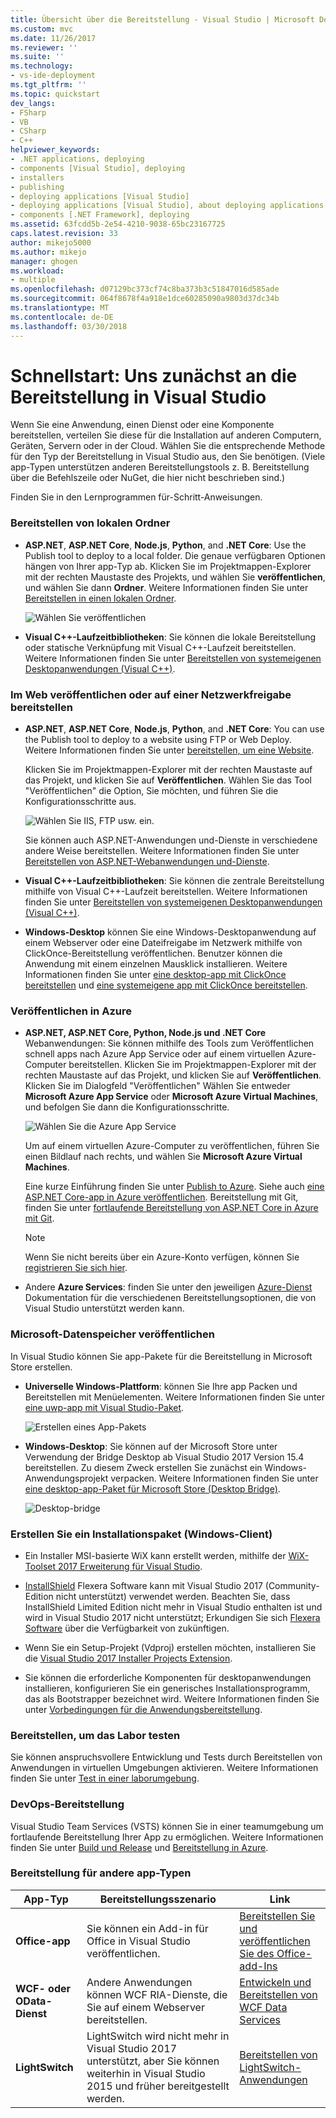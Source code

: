 ```yaml
---
title: Übersicht über die Bereitstellung - Visual Studio | Microsoft Docs
ms.custom: mvc
ms.date: 11/26/2017
ms.reviewer: ''
ms.suite: ''
ms.technology:
- vs-ide-deployment
ms.tgt_pltfrm: ''
ms.topic: quickstart
dev_langs:
- FSharp
- VB
- CSharp
- C++
helpviewer_keywords:
- .NET applications, deploying
- components [Visual Studio], deploying
- installers
- publishing
- deploying applications [Visual Studio]
- deploying applications [Visual Studio], about deploying applications
- components [.NET Framework], deploying
ms.assetid: 63fcdd5b-2e54-4210-9038-65bc23167725
caps.latest.revision: 33
author: mikejo5000
ms.author: mikejo
manager: ghogen
ms.workload:
- multiple
ms.openlocfilehash: d07129bc373cf74c8ba373b3c51847016d585ade
ms.sourcegitcommit: 064f8678f4a918e1dce60285090a9803d37dc34b
ms.translationtype: MT
ms.contentlocale: de-DE
ms.lasthandoff: 03/30/2018
---
```

# <a name="quickstart-first-look-at-deployment-in-visual-studio"></a>Schnellstart: Uns zunächst an die Bereitstellung in Visual Studio

Wenn Sie eine Anwendung, einen Dienst oder eine Komponente bereitstellen, verteilen Sie diese für die Installation auf anderen Computern, Geräten, Servern oder in der Cloud. Wählen Sie die entsprechende Methode für den Typ der Bereitstellung in Visual Studio aus, den Sie benötigen. (Viele app-Typen unterstützen anderen Bereitstellungstools z. B. Bereitstellung über die Befehlszeile oder NuGet, die hier nicht beschrieben sind.)

Finden Sie in den Lernprogrammen für-Schritt-Anweisungen.

### <a name="deploy-to-local-folder"></a>Bereitstellen von lokalen Ordner

- **ASP.NET**, **ASP.NET Core**, **Node.js**, **Python**, and **.NET Core**: Use the Publish tool to deploy to a local folder. Die genaue verfügbaren Optionen hängen von Ihrer app-Typ ab. Klicken Sie im Projektmappen-Explorer mit der rechten Maustaste des Projekts, und wählen Sie **veröffentlichen**, und wählen Sie dann **Ordner**. Weitere Informationen finden Sie unter [Bereitstellen in einen lokalen Ordner](quickstart-deploy-to-local-folder.md).

    ![Wählen Sie veröffentlichen](../deployment/media/quickstart-publish.png)

- **Visual C++-Laufzeitbibliotheken**: Sie können die lokale Bereitstellung oder statische Verknüpfung mit Visual C++-Laufzeit bereitstellen. Weitere Informationen finden Sie unter [Bereitstellen von systemeigenen Desktopanwendungen (Visual C++)](/cpp/ide/deploying-native-desktop-applications-visual-cpp). 

### <a name="publish-to-web-or-deploy-to-network-share"></a>Im Web veröffentlichen oder auf einer Netzwerkfreigabe bereitstellen

- **ASP.NET**, **ASP.NET Core**, **Node.js**, **Python**, and **.NET Core**: You can use the Publish tool to deploy to a website using FTP or Web Deploy. Weitere Informationen finden Sie unter [bereitstellen, um eine Website](quickstart-deploy-to-a-web-site.md).

    Klicken Sie im Projektmappen-Explorer mit der rechten Maustaste auf das Projekt, und klicken Sie auf **Veröffentlichen**. Wählen Sie das Tool "Veröffentlichen" die Option, Sie möchten, und führen Sie die Konfigurationsschritte aus.

    ![Wählen Sie IIS, FTP usw. ein.](../deployment/media/quickstart-publish-iis-ftp.png)

    Sie können auch ASP.NET-Anwendungen und-Dienste in verschiedene andere Weise bereitstellen. Weitere Informationen finden Sie unter [Bereitstellen von ASP.NET-Webanwendungen und-Dienste](http://www.asp.net/aspnet/overview/deployment).

- **Visual C++-Laufzeitbibliotheken**: Sie können die zentrale Bereitstellung mithilfe von Visual C++-Laufzeit bereitstellen. Weitere Informationen finden Sie unter [Bereitstellen von systemeigenen Desktopanwendungen (Visual C++)](/cpp/ide/deploying-native-desktop-applications-visual-cpp). 

- **Windows-Desktop** können Sie eine Windows-Desktopanwendung auf einem Webserver oder eine Dateifreigabe im Netzwerk mithilfe von ClickOnce-Bereitstellung veröffentlichen. Benutzer können die Anwendung mit einem einzelnen Mausklick installieren. Weitere Informationen finden Sie unter [eine desktop-app mit ClickOnce bereitstellen](how-to-publish-a-clickonce-application-using-the-publish-wizard.md) und [eine systemeigene app mit ClickOnce bereitstellen](/cpp/ide/clickonce-deployment-for-visual-cpp-applications).

### <a name="publish-to-azure"></a>Veröffentlichen in Azure

- **ASP.NET, ASP.NET Core, Python, Node.js und .NET Core** Webanwendungen: Sie können mithilfe des Tools zum Veröffentlichen schnell apps nach Azure App Service oder auf einem virtuellen Azure-Computer bereitstellen. Klicken Sie im Projektmappen-Explorer mit der rechten Maustaste auf das Projekt, und klicken Sie auf **Veröffentlichen**. Klicken Sie im Dialogfeld "Veröffentlichen" Wählen Sie entweder **Microsoft Azure App Service** oder **Microsoft Azure Virtual Machines**, und befolgen Sie dann die Konfigurationsschritte.

    ![Wählen Sie die Azure App Service](../deployment/media/quickstart-publish-azure.png "-Azure App Service auswählen")

    Um auf einem virtuellen Azure-Computer zu veröffentlichen, führen Sie einen Bildlauf nach rechts, und wählen Sie **Microsoft Azure Virtual Machines**.

    Eine kurze Einführung finden Sie unter [Publish to Azure](quickstart-deploy-to-azure.md). Siehe auch [eine ASP.NET Core-app in Azure veröffentlichen](/aspnet/core/tutorials/publish-to-azure-webapp-using-vs). Bereitstellung mit Git, finden Sie unter [fortlaufende Bereitstellung von ASP.NET Core in Azure mit Git](/aspnet/core/publishing/azure-continuous-deployment).

    > [!NOTE]
    > Wenn Sie nicht bereits über ein Azure-Konto verfügen, können Sie [registrieren Sie sich hier](https://azure.microsoft.com/free/?ref=microsoft.com&utm_source=microsoft.com&utm_medium=doc&utm_campaign=visualstudio).

- Andere **Azure Services**: finden Sie unter den jeweiligen [Azure-Dienst](/azure/#pivot=products) Dokumentation für die verschiedenen Bereitstellungsoptionen, die von Visual Studio unterstützt werden kann.

### <a name="publish-to-microsoft-store"></a>Microsoft-Datenspeicher veröffentlichen

In Visual Studio können Sie app-Pakete für die Bereitstellung in Microsoft Store erstellen.

- **Universelle Windows-Plattform**: können Sie Ihre app Packen und Bereitstellen mit Menüelementen. Weitere Informationen finden Sie unter [eine uwp-app mit Visual Studio-Paket](/windows/uwp/packaging/packaging-uwp-apps).

    ![Erstellen eines App-Pakets](../deployment/media/feature-tour-create-app-package.jpg)

- **Windows-Desktop**: Sie können auf der Microsoft Store unter Verwendung der Bridge Desktop ab Visual Studio 2017 Version 15.4 bereitstellen. Zu diesem Zweck erstellen Sie zunächst ein Windows-Anwendungsprojekt verpacken. Weitere Informationen finden Sie unter [eine desktop-app-Paket für Microsoft Store (Desktop Bridge)](/windows/uwp/porting/desktop-to-uwp-packaging-dot-net).

    ![Desktop-bridge](../deployment/media/feature-tour-desktop-bridge.png)

### <a name="create-an-installer-package-windows-client"></a>Erstellen Sie ein Installationspaket (Windows-Client)

- Ein Installer MSI-basierte WiX kann erstellt werden, mithilfe der [WiX-Toolset 2017 Erweiterung für Visual Studio](https://marketplace.visualstudio.com/items?itemName=RobMensching.WixToolsetVisualStudio2017Extension).

- [InstallShield](https://www.flexerasoftware.com/producer/products/software-installation/installshield-software-installer/tab/requirements) Flexera Software kann mit Visual Studio 2017 (Community-Edition nicht unterstützt) verwendet werden. Beachten Sie, dass InstallShield Limited Edition nicht mehr in Visual Studio enthalten ist und wird in Visual Studio 2017 nicht unterstützt; Erkundigen Sie sich [Flexera Software](http://learn.flexerasoftware.com/content/IS-EVAL-InstallShield-Limited-Edition-Visual-Studio) über die Verfügbarkeit von zukünftigen.

- Wenn Sie ein Setup-Projekt (Vdproj) erstellen möchten, installieren Sie die [Visual Studio 2017 Installer Projects Extension](https://marketplace.visualstudio.com/items?itemName=VisualStudioProductTeam.MicrosoftVisualStudio2017InstallerProjects#overview).

- Sie können die erforderliche Komponenten für desktopanwendungen installieren, konfigurieren Sie ein generisches Installationsprogramm, das als Bootstrapper bezeichnet wird. Weitere Informationen finden Sie unter [Vorbedingungen für die Anwendungsbereitstellung](../deployment/application-deployment-prerequisites.md).

### <a name="deploy-to-test-lab"></a>Bereitstellen, um das Labor testen

Sie können anspruchsvollere Entwicklung und Tests durch Bereitstellen von Anwendungen in virtuellen Umgebungen aktivieren. Weitere Informationen finden Sie unter [Test in einer laborumgebung](../test/lab-management/using-a-lab-environment-for-your-application-lifecycle.md).

### <a name="devops-deployment"></a>DevOps-Bereitstellung

Visual Studio Team Services (VSTS) können Sie in einer teamumgebung um fortlaufende Bereitstellung Ihrer App zu ermöglichen. Weitere Informationen finden Sie unter [Build und Release](/vsts/build-release/index) und [Bereitstellung in Azure](/vsts/deploy-azure/index).

### <a name="deployment-for-other-app-types"></a>Bereitstellung für andere app-Typen

| App-Typ | Bereitstellungsszenario | Link |
| --- | --- | --- |
| **Office-app** | Sie können ein Add-in für Office in Visual Studio veröffentlichen. | [Bereitstellen Sie und veröffentlichen Sie des Office-add-Ins](https://dev.office.com/docs/add-ins/publish/publish) |
| **WCF- oder OData-Dienst**  | Andere Anwendungen können WCF RIA-Dienste, die Sie auf einem Webserver bereitstellen. | [Entwickeln und Bereitstellen von WCF Data Services](/dotnet/framework/data/wcf/developing-and-deploying-wcf-data-services) |
| **LightSwitch** | LightSwitch wird nicht mehr in Visual Studio 2017 unterstützt, aber Sie können weiterhin in Visual Studio 2015 und früher bereitgestellt werden. | [Bereitstellen von LightSwitch-Anwendungen](http://msdn.microsoft.com/Library/4818d933-295c-4ecc-9148-7ad9ca28dcdb) | 

